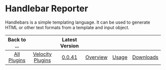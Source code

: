 
Handlebar Reporter
==================


Handlebars is a simple templating language. It can be used to generate HTML or other text formats from a template and 
input object. 


|Back to ...||Latest Version||||
| :---: | :---: | :---: | :---: | :---: | :---: |
|[All Plugins](../../index.md)|[Velocity Plugins](../README.md)|[0.0.41]()|[Overview](overview.md)|[Usage](usage.md)|[Downloads](downloads.md)|

